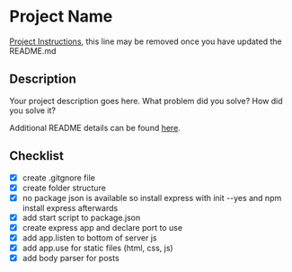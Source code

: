 # Project Name

[Project Instructions](./INSTRUCTIONS.md), this line may be removed once you have updated the README.md

## Description

Your project description goes here. What problem did you solve? How did you solve it?

Additional README details can be found [here](https://github.com/PrimeAcademy/readme-template/blob/master/README.md).


## Checklist
- [x] create .gitgnore file
- [x] create folder structure
- [x] no package json is available so install express with init --yes and npm install express afterwards
- [x] add start script to package.json
- [x] create express app and declare port to use
- [x] add app.listen to bottom of server js
- [x]  add app.use for static files (html, css, js)
- [x] add body parser for posts
